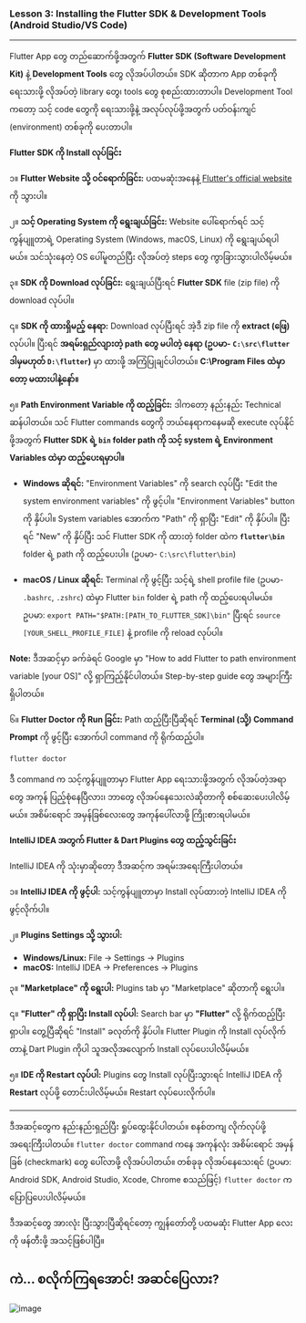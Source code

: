 ### Lesson 3: Installing the Flutter SDK & Development Tools (Android Studio/VS Code)

---

Flutter App တွေ တည်ဆောက်ဖို့အတွက် **Flutter SDK (Software Development Kit)** နဲ့ **Development Tools** တွေ လိုအပ်ပါတယ်။ SDK ဆိုတာက App တစ်ခုကို ရေးသားဖို့ လိုအပ်တဲ့ library တွေ၊ tools တွေ စုစည်းထားတာပါ။ Development Tool ကတော့ သင့် code တွေကို ရေးသားဖို့နဲ့ အလုပ်လုပ်ဖို့အတွက် ပတ်ဝန်းကျင် (environment) တစ်ခုကို ပေးတာပါ။


**Flutter SDK ကို Install လုပ်ခြင်း**

၁။ **Flutter Website သို့ ဝင်ရောက်ခြင်း:**
   ပထမဆုံးအနေနဲ့ [Flutter's official website](https://flutter.dev/docs/get-started/install) ကို သွားပါ။

၂။ **သင့် Operating System ကို ရွေးချယ်ခြင်း:**
   Website ပေါ်ရောက်ရင် သင့်ကွန်ပျူတာရဲ့ Operating System (Windows, macOS, Linux) ကို ရွေးချယ်ရပါမယ်။ သင်သုံးနေတဲ့ OS ပေါ်မူတည်ပြီး လိုအပ်တဲ့ steps တွေ ကွာခြားသွားပါလိမ့်မယ်။

၃။ **SDK ကို Download လုပ်ခြင်း:**
   ရွေးချယ်ပြီးရင် **Flutter SDK** file (zip file) ကို download လုပ်ပါ။

၎။ **SDK ကို ထားရှိမည့် နေရာ:**
   Download လုပ်ပြီးရင် အဲ့ဒီ zip file ကို **extract (ဖြေ)** လုပ်ပါ။ ပြီးရင် **အရမ်းရှည်လျားတဲ့ path တွေ မပါတဲ့ နေရာ (ဥပမာ- `C:\src\flutter` ဒါမှမဟုတ် `D:\flutter`)** မှာ ထားဖို့ အကြံပြုချင်ပါတယ်။ **C:\Program Files ထဲမှာတော့ မထားပါနဲ့နော်။**

၅။ **Path Environment Variable ကို ထည့်ခြင်း:**
   ဒါကတော့ နည်းနည်း Technical ဆန်ပါတယ်။ သင် Flutter commands တွေကို ဘယ်နေရာကနေမဆို execute လုပ်နိုင်ဖို့အတွက် **Flutter SDK ရဲ့ `bin` folder path ကို သင့် system ရဲ့ Environment Variables ထဲမှာ ထည့်ပေးရမှာပါ။**

   * **Windows ဆိုရင်:** "Environment Variables" ကို search လုပ်ပြီး "Edit the system environment variables" ကို ဖွင့်ပါ။ "Environment Variables" button ကို နှိပ်ပါ။ System variables အောက်က "Path" ကို ရှာပြီး "Edit" ကို နှိပ်ပါ။ ပြီးရင် "New" ကို နှိပ်ပြီး သင် Flutter SDK ကို ထားတဲ့ folder ထဲက **`flutter\bin`** folder ရဲ့ path ကို ထည့်ပေးပါ။ (ဥပမာ- `C:\src\flutter\bin`)

   * **macOS / Linux ဆိုရင်:** Terminal ကို ဖွင့်ပြီး သင့်ရဲ့ shell profile file (ဥပမာ- `.bashrc`, `.zshrc`) ထဲမှာ Flutter `bin` folder ရဲ့ path ကို ထည့်ပေးရပါမယ်။
      ဥပမာ: `export PATH="$PATH:[PATH_TO_FLUTTER_SDK]\bin"`
      ပြီးရင် `source [YOUR_SHELL_PROFILE_FILE]` နဲ့ profile ကို reload လုပ်ပါ။

   **Note:** ဒီအဆင့်မှာ ခက်ခဲရင် Google မှာ "How to add Flutter to path environment variable [your OS]" လို့ ရှာကြည့်နိုင်ပါတယ်။ Step-by-step guide တွေ အများကြီး ရှိပါတယ်။

၆။ **Flutter Doctor ကို Run ခြင်း:**
   Path ထည့်ပြီးပြီဆိုရင် **Terminal (သို့) Command Prompt** ကို ဖွင့်ပြီး အောက်ပါ command ကို ရိုက်ထည့်ပါ။

   ```bash
   flutter doctor
   ```

   ဒီ command က သင့်ကွန်ပျူတာမှာ Flutter App ရေးသားဖို့အတွက် လိုအပ်တဲ့အရာတွေ အကုန် ပြည့်စုံနေပြီလား၊ ဘာတွေ လိုအပ်နေသေးလဲဆိုတာကို စစ်ဆေးပေးပါလိမ့်မယ်။ အစိမ်းရောင် အမှန်ခြစ်လေးတွေ အကုန်ပေါ်လာဖို့ ကြိုးစားရပါမယ်။

**IntelliJ IDEA အတွက် Flutter & Dart Plugins တွေ ထည့်သွင်းခြင်း**

 IntelliJ IDEA ကို သုံးမှာဆိုတော့ ဒီအဆင့်က အရမ်းအရေးကြီးပါတယ်။

၁။ **IntelliJ IDEA ကို ဖွင့်ပါ:**
   သင့်ကွန်ပျူတာမှာ Install လုပ်ထားတဲ့ IntelliJ IDEA ကို ဖွင့်လိုက်ပါ။

၂။ **Plugins Settings သို့ သွားပါ:**
   * **Windows/Linux:** File -> Settings -> Plugins
   * **macOS:** IntelliJ IDEA -> Preferences -> Plugins

၃။ **"Marketplace" ကို ရွေးပါ:**
   Plugins tab မှာ "Marketplace" ဆိုတာကို ရွေးပါ။

၎။ **"Flutter" ကို ရှာပြီး Install လုပ်ပါ:**
   Search bar မှာ **"Flutter"** လို့ ရိုက်ထည့်ပြီး ရှာပါ။ တွေ့ပြီဆိုရင် "Install" ခလုတ်ကို နှိပ်ပါ။ Flutter Plugin ကို Install လုပ်လိုက်တာနဲ့ Dart Plugin ကိုပါ သူအလိုအလျောက် Install လုပ်ပေးပါလိမ့်မယ်။

၅။ **IDE ကို Restart လုပ်ပါ:**
   Plugins တွေ Install လုပ်ပြီးသွားရင် IntelliJ IDEA ကို **Restart** လုပ်ဖို့ တောင်းပါလိမ့်မယ်။ Restart လုပ်ပေးလိုက်ပါ။

---

ဒီအဆင့်တွေက နည်းနည်းရှည်ပြီး ရှုပ်ထွေးနိုင်ပါတယ်။ စနစ်တကျ လိုက်လုပ်ဖို့ အရေးကြီးပါတယ်။
`flutter doctor` command ကနေ အကုန်လုံး အစိမ်းရောင် အမှန်ခြစ် (checkmark) တွေ ပေါ်လာဖို့ လိုအပ်ပါတယ်။ တစ်ခုခု လိုအပ်နေသေးရင် (ဥပမာ: Android SDK, Android Studio, Xcode, Chrome စသည်ဖြင့်) `flutter doctor` က ပြောပြပေးပါလိမ့်မယ်။

ဒီအဆင့်တွေ အားလုံး ပြီးသွားပြီဆိုရင်တော့ ကျွန်တော်တို့ ပထမဆုံး Flutter App လေးကို ဖန်တီးဖို့ အသင့်ဖြစ်ပါပြီ။

ကဲ... စလိုက်ကြရအောင်! အဆင်ပြေလား?
---
![image](https://github.com/user-attachments/assets/322f9038-818b-4f3e-bac3-32717cfab35a)
